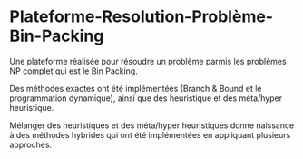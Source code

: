 # Plateforme-Resolution-Problème-Bin-Packing

Une plateforme réalisée pour résoudre un problème parmis les problèmes NP complet qui est le Bin Packing. 

Des méthodes exactes ont été implémentées (Branch & Bound et le programmation dynamique), ainsi que des heuristique et des méta/hyper heuristique. 

Mélanger des heuristiques et des méta/hyper heuristiques donne naissance à des méthodes hybrides qui ont été implémentées en appliquant plusieurs approches. 
